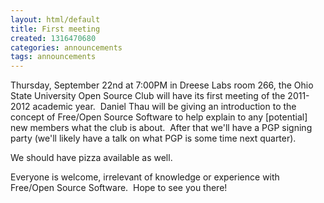 ```yaml
---
layout: html/default
title: First meeting
created: 1316470680
categories: announcements
tags: announcements
---
```

Thursday, September 22nd at 7:00PM in Dreese Labs room 266, the Ohio State University Open Source Club will have its first meeting of the 2011-2012 academic year.  Daniel Thau will be giving an introduction to the concept of Free/Open Source Software to help explain to any [potential] new members what the club is about.  After that we'll have a PGP signing party (we'll likely have a talk on what PGP is some time next quarter).

We should have pizza available as well.  

Everyone is welcome, irrelevant of knowledge or experience with Free/Open Source Software.  Hope to see you there!

